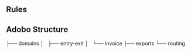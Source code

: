 ## Rules

## Adobo Structure

├── domains
│   ├── entry-exit
│   └── invoice
├── exports
└── routing